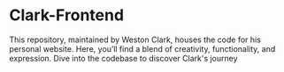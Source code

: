 # Clark-Frontend
This repository, maintained by Weston Clark, houses the code for his personal website. Here, you’ll find a blend of creativity, functionality, and expression. Dive into the codebase to discover Clark's journey
